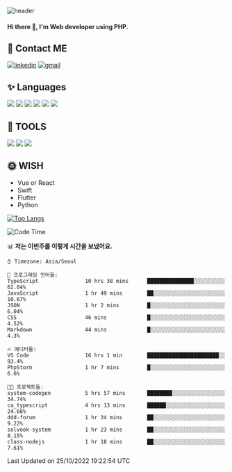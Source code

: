 ![header](https://capsule-render.vercel.app/api?type=waving&color=auto&height=300&section=header&text=Elin&fontSize=90&animation=twinkling)

#### Hi there 👋, I'm <b>Web developer</b> using PHP. ####

<!--
- 🔭 I’m currently working on Uniwill
- 🌱 I’m currently learning Vue or React or Python.
-->

<!---#### I am PHP developer --->

## 💌 Contact ME ###
[<img src='https://img.shields.io/badge/-EunjiKo-%230A66C2?style=flat-square&logo=LinkedIn&logoColor=white' alt='linkedin'>](https://www.linkedin.com/in/https://www.linkedin.com/in/eunji-ko-00a907164//)  [<img src='https://img.shields.io/badge/-einee214%40gmail.com-%23EA4335?style=flat-square&logo=Gmail&logoColor=white' alt='gmail'>](einee214@gmail.com)  


## ✨ Languages
<img src='https://img.shields.io/badge/-PHP-%23777BB4?style=for-the-badge&logo=PHP&logoColor=white'> <img src='https://img.shields.io/badge/-Laravel-%23FF2D20?style=for-the-badge&logo=Laravel&logoColor=white'> <img src='https://img.shields.io/badge/Jquery-%230769AD?style=for-the-badge&logo=Jquery&logoColor=white'> <img src='https://img.shields.io/badge/CSS3-%231572B6?style=for-the-badge&logo=CSS3&logoColor=white'> <img src='https://img.shields.io/badge/Bootstrap-%237952B3?style=for-the-badge&logo=Bootstrap&logoColor=white' > <img src='https://img.shields.io/badge/MySQL-%234479A1?style=for-the-badge&logo=MySQL&logoColor=white' >

## 🌷 TOOLS
<img src='https://img.shields.io/badge/PHPSTORM-%23000000?style=for-the-badge&logo=PhpStorm&logoColor=white' > <img src='https://img.shields.io/badge/GitLab-%23FCA121?style=for-the-badge&logo=GitLab&logoColor=white' > <img src='https://img.shields.io/badge/GitHub-%23181717?style=for-the-badge&logo=GitHub&logoColor=white'>


## 🌞 WISH
- Vue or React
- Swift
- Flutter
- Python


[![Top Langs](https://github-readme-stats.vercel.app/api/top-langs/?username=ein214&layout=compact)](https://github.com/anuraghazra/github-readme-stats)

<!--START_SECTION:waka-->
![Code Time](http://img.shields.io/badge/Code%20Time-2%2C345%20hrs%201%20min-blue)

📊 **저는 이번주를 이렇게 시간을 보냈어요.** 

```text
⌚︎ Timezone: Asia/Seoul

💬 프로그래밍 언어들: 
TypeScript               10 hrs 38 mins      ███████████████░░░░░░░░░░   62.04% 
JavaScript               1 hr 49 mins        ██░░░░░░░░░░░░░░░░░░░░░░░   10.67% 
JSON                     1 hr 2 mins         █░░░░░░░░░░░░░░░░░░░░░░░░   6.04% 
CSS                      46 mins             █░░░░░░░░░░░░░░░░░░░░░░░░   4.52% 
Markdown                 44 mins             █░░░░░░░░░░░░░░░░░░░░░░░░   4.3%

🔥 에디터들: 
VS Code                  16 hrs 1 min        ███████████████████████░░   93.4% 
PhpStorm                 1 hr 7 mins         █░░░░░░░░░░░░░░░░░░░░░░░░   6.6%

🐱‍💻 프로젝트들: 
system-codegen           5 hrs 57 mins       ████████░░░░░░░░░░░░░░░░░   34.74% 
ca_typescript            4 hrs 13 mins       ██████░░░░░░░░░░░░░░░░░░░   24.66% 
ddd-forum                1 hr 34 mins        ██░░░░░░░░░░░░░░░░░░░░░░░   9.22% 
solvook-system           1 hr 23 mins        ██░░░░░░░░░░░░░░░░░░░░░░░   8.15% 
class-nodejs             1 hr 18 mins        ██░░░░░░░░░░░░░░░░░░░░░░░   7.61%

```


 Last Updated on 25/10/2022 19:22:54 UTC
<!--END_SECTION:waka-->

<!---![GitHub stats](https://github-readme-stats.vercel.app/api?username=ein214&show_icons=true&theme=dracula)  --->



